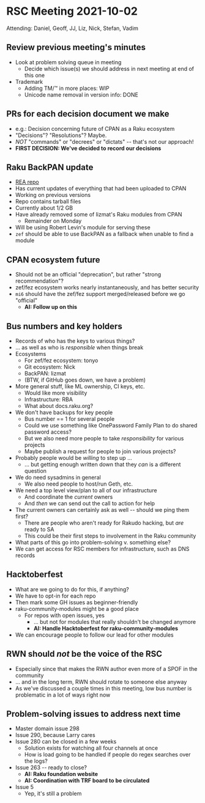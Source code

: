 # RSC Meeting 2021-10-02

Attending: Daniel, Geoff, JJ, Liz, Nick, Stefan, Vadim


## Review previous meeting's minutes

* Look at problem solving queue in meeting
  * Decide which issue(s) we should address in next meeting at end of this one
* Trademark
  * Adding TM/™ in more places: WIP
  * Unicode name removal in version info: DONE


## PRs for each decision document we make

* e.g.: Decision concerning future of CPAN as a Raku ecosystem
* "Decisions"?  "Resolutions"?  Maybe.
* *NOT* "commands" or "decrees" or "dictats" -- that's not our approach!
* **FIRST DECISION: We've decided to record our decisions**


## Raku BackPAN update

* [REA repo](https://github.com/lizmat/REA)
* Has current updates of everything that had been uploaded to CPAN
* Working on previous versions
* Repo contains tarball files
* Currently about 1/2 GB
* Have already removed some of lizmat's Raku modules from CPAN
  * Remainder on Monday
* Will be using Robert Levin's module for serving these
* `zef` should be able to use BackPAN as a fallback when unable to find a module


## CPAN ecosystem future

* Should not be an official "deprecation", but rather "strong recommendation"?
* zef/fez ecosystem works nearly instantaneously, and has better security
* `mi6` should have the zef/fez support merged/released before we go "official"
  * **AI: Follow up on this**


## Bus numbers and key holders

* Records of who has the keys to various things?
* ... as well as who is *responsible* when things break
* Ecosystems
  * For zef/fez ecosystem: tonyo
  * Git ecosystem: Nick
  * BackPAN: lizmat
  * (BTW, if GitHub goes down, we have a problem)
* More general stuff, like ML ownership, CI keys, etc.
  * Would like more visibility
  * Infrastructure: RBA
  * What about docs.raku.org?
* We don't have backups for key people
  * Bus number == 1 for several people
  * Could we use something like OnePassword Family Plan to do shared password access?
  * But we also need more people to take *responsibility* for various projects
  * Maybe publish a request for people to join various projects?
* Probably people would be *willing* to step up ...
  * ... but getting enough written down that they *can* is a different question
* We do need sysadmins in general
  * We also need people to host/run Geth, etc.
* We need a top level view/plan to all of our infrastructure
  * And coordinate the *current* owners
  * And *then* we can send out the call to action for help
* The current owners can certainly ask as well -- should we ping them first?
  * There are people who aren't ready for Rakudo hacking, but *are* ready to SA
  * This could be their first steps to involvement in the Raku community
* What parts of this go into problem-solving v. something else?
* We can get access for RSC members for infrastructure, such as DNS records


## Hacktoberfest

* What are we going to do for this, if anything?
* We have to opt-in for each repo
* Then mark some GH issues as beginner-friendly
* raku-community-modules might be a good place
  * For repos with open issues, yes
    * ... but not for modules that really shouldn't be changed anymore
    * **AI: Handle Hacktoberfest for raku-community-modules**
* We can encourage people to follow our lead for other modules


## RWN should *not* be the voice of the RSC

* Especially since that makes the RWN author even more of a SPOF in the community
* ... and in the long term, RWN should rotate to someone else anyway
* As we've discussed a couple times in this meeting, low bus number is
  problematic in a lot of ways right now


## Problem-solving issues to address next time

* Master domain issue 298
* Issue 290, because Larry cares
* Issue 280 can be closed in a few weeks
  * Solution exists for watching all four channels at once
  * How is load going to be handled if people do regex searches over the logs?
* Issue 263 -- ready to close?
  * **AI: Raku foundation website**
  * **AI: Coordination with TRF board to be circulated**
* Issue 5
  * Yep, it's still a problem
